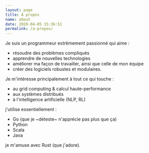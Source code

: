 ```yaml
---
layout: page
title: À propos
name: about
date: 2020-04-05 15:36:51
permalink: /a-propos/
---
```


Je suis un programmeur extrêmement passionné qui aime :

* résoudre des problèmes compliqués
* apprendre de nouvelles technologies
* améliorer ma façon de travailler, ainsi que celle de mon équipe
* créer des logiciels robustes et modulaires.

Je m'intéresse principalement à tout ce qui touche :

* au grid computing & calcul haute-performance
* aux systèmes distribués
* à l'intelligence artificielle (NLP, RL)

j'utilise essentiellement :

* Go (que je ~déteste~ n'apprécie pas plus que ça)
* Python
* Scala
* Java

je m'amuse avec Rust (que j'adore).
